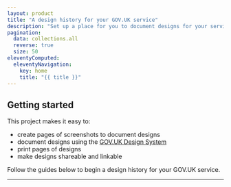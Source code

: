 ```yaml
---
layout: product
title: "A design history for your GOV.UK service"
description: "Set up a place for you to document designs for your service"
pagination:
  data: collections.all
  reverse: true
  size: 50
eleventyComputed:
  eleventyNavigation:
    key: home
    title: "{{ title }}"
---
```


## Getting started

This project makes it easy to:

* create pages of screenshots to document designs
* document designs using the [GOV.UK Design System](https://design-system.service.gov.uk/)
* print pages of designs
* make designs shareable and linkable

Follow the guides below to begin a design history for your GOV.UK service.

---
